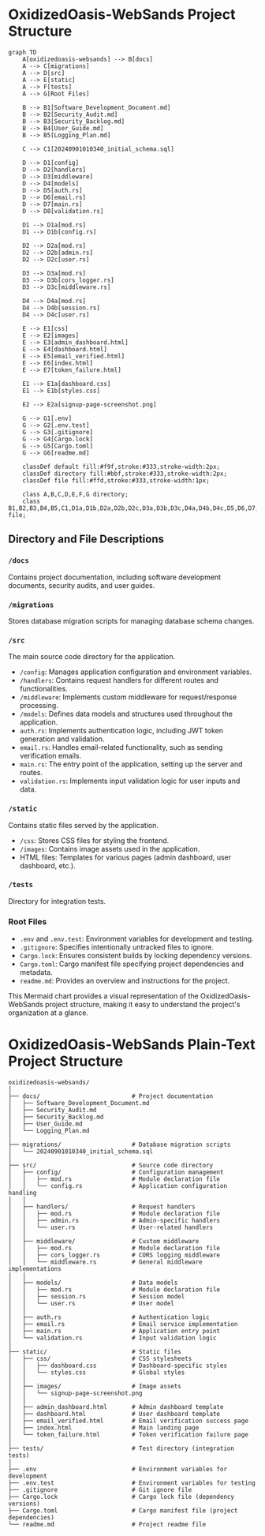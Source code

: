 # OxidizedOasis-WebSands Project Structure

```mermaid
graph TD
    A[oxidizedoasis-websands] --> B[docs]
    A --> C[migrations]
    A --> D[src]
    A --> E[static]
    A --> F[tests]
    A --> G[Root Files]

    B --> B1[Software_Development_Document.md]
    B --> B2[Security_Audit.md]
    B --> B3[Security_Backlog.md]
    B --> B4[User_Guide.md]
    B --> B5[Logging_Plan.md]

    C --> C1[20240901010340_initial_schema.sql]

    D --> D1[config]
    D --> D2[handlers]
    D --> D3[middleware]
    D --> D4[models]
    D --> D5[auth.rs]
    D --> D6[email.rs]
    D --> D7[main.rs]
    D --> D8[validation.rs]

    D1 --> D1a[mod.rs]
    D1 --> D1b[config.rs]

    D2 --> D2a[mod.rs]
    D2 --> D2b[admin.rs]
    D2 --> D2c[user.rs]

    D3 --> D3a[mod.rs]
    D3 --> D3b[cors_logger.rs]
    D3 --> D3c[middleware.rs]

    D4 --> D4a[mod.rs]
    D4 --> D4b[session.rs]
    D4 --> D4c[user.rs]

    E --> E1[css]
    E --> E2[images]
    E --> E3[admin_dashboard.html]
    E --> E4[dashboard.html]
    E --> E5[email_verified.html]
    E --> E6[index.html]
    E --> E7[token_failure.html]

    E1 --> E1a[dashboard.css]
    E1 --> E1b[styles.css]

    E2 --> E2a[signup-page-screenshot.png]

    G --> G1[.env]
    G --> G2[.env.test]
    G --> G3[.gitignore]
    G --> G4[Cargo.lock]
    G --> G5[Cargo.toml]
    G --> G6[readme.md]

    classDef default fill:#f9f,stroke:#333,stroke-width:2px;
    classDef directory fill:#bbf,stroke:#333,stroke-width:2px;
    classDef file fill:#ffd,stroke:#333,stroke-width:1px;
    
    class A,B,C,D,E,F,G directory;
    class B1,B2,B3,B4,B5,C1,D1a,D1b,D2a,D2b,D2c,D3a,D3b,D3c,D4a,D4b,D4c,D5,D6,D7,D8,E1a,E1b,E2a,E3,E4,E5,E6,E7,G1,G2,G3,G4,G5,G6 file;
```

## Directory and File Descriptions

### `/docs`
Contains project documentation, including software development documents, security audits, and user guides.

### `/migrations`
Stores database migration scripts for managing database schema changes.

### `/src`
The main source code directory for the application.

- `/config`: Manages application configuration and environment variables.
- `/handlers`: Contains request handlers for different routes and functionalities.
- `/middleware`: Implements custom middleware for request/response processing.
- `/models`: Defines data models and structures used throughout the application.
- `auth.rs`: Implements authentication logic, including JWT token generation and validation.
- `email.rs`: Handles email-related functionality, such as sending verification emails.
- `main.rs`: The entry point of the application, setting up the server and routes.
- `validation.rs`: Implements input validation logic for user inputs and data.

### `/static`
Contains static files served by the application.

- `/css`: Stores CSS files for styling the frontend.
- `/images`: Contains image assets used in the application.
- HTML files: Templates for various pages (admin dashboard, user dashboard, etc.).

### `/tests`
Directory for integration tests.

### Root Files
- `.env` and `.env.test`: Environment variables for development and testing.
- `.gitignore`: Specifies intentionally untracked files to ignore.
- `Cargo.lock`: Ensures consistent builds by locking dependency versions.
- `Cargo.toml`: Cargo manifest file specifying project dependencies and metadata.
- `readme.md`: Provides an overview and instructions for the project.

This Mermaid chart provides a visual representation of the OxidizedOasis-WebSands project structure, making it easy to understand the project's organization at a glance.



# OxidizedOasis-WebSands Plain-Text Project Structure
```
oxidizedoasis-websands/
│
├── docs/                          # Project documentation
│   ├── Software_Development_Document.md
│   ├── Security_Audit.md
│   ├── Security_Backlog.md
│   ├── User_Guide.md
│   └── Logging_Plan.md
│
├── migrations/                    # Database migration scripts
│   └── 20240901010340_initial_schema.sql
│
├── src/                           # Source code directory
│   ├── config/                    # Configuration management
│   │   ├── mod.rs                 # Module declaration file
│   │   └── config.rs              # Application configuration handling
│   │
│   ├── handlers/                  # Request handlers
│   │   ├── mod.rs                 # Module declaration file
│   │   ├── admin.rs               # Admin-specific handlers
│   │   └── user.rs                # User-related handlers
│   │
│   ├── middleware/                # Custom middleware
│   │   ├── mod.rs                 # Module declaration file
│   │   ├── cors_logger.rs         # CORS logging middleware
│   │   └── middleware.rs          # General middleware implementations
│   │
│   ├── models/                    # Data models
│   │   ├── mod.rs                 # Module declaration file
│   │   ├── session.rs             # Session model
│   │   └── user.rs                # User model
│   │
│   ├── auth.rs                    # Authentication logic
│   ├── email.rs                   # Email service implementation
│   ├── main.rs                    # Application entry point
│   └── validation.rs              # Input validation logic
│
├── static/                        # Static files
│   ├── css/                       # CSS stylesheets
│   │   ├── dashboard.css          # Dashboard-specific styles
│   │   └── styles.css             # Global styles
│   │
│   ├── images/                    # Image assets
│   │   └── signup-page-screenshot.png
│   │
│   ├── admin_dashboard.html       # Admin dashboard template
│   ├── dashboard.html             # User dashboard template
│   ├── email_verified.html        # Email verification success page
│   ├── index.html                 # Main landing page
│   └── token_failure.html         # Token verification failure page
│
├── tests/                         # Test directory (integration tests)
│
├── .env                           # Environment variables for development
├── .env.test                      # Environment variables for testing
├── .gitignore                     # Git ignore file
├── Cargo.lock                     # Cargo lock file (dependency versions)
├── Cargo.toml                     # Cargo manifest file (project dependencies)
└── readme.md                      # Project readme file
```
